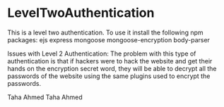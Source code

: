 # LevelTwoAuthentication
This is a level two authentication. 
To use it install the following npm packages:
ejs express mongoose mongoose-encryption body-parser

Issues with Level 2 Authentication:
The problem with this type of authentication is that if hackers were to hack the website and get
their hands on the encryption secret word, they will be able to decrypt all the passwords of the
website using the same plugins used to encrypt the passwords.

Taha Ahmed
Taha Ahmed

